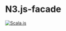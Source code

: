 # N3.js-facade
[![Scala.js](https://www.scala-js.org/assets/badges/scalajs-1.5.0.svg)](https://www.scala-js.org)
